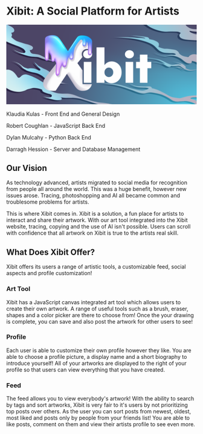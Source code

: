 <h1>Xibit: A Social Platform for Artists</h1>

![Xibit Banner](Xibit/static/images/xibit_banner.png)

Klaudia Kulas - Front End and General Design

Robert Coughlan - JavaScript Back End

Dylan Mulcahy - Python Back End

Darragh Hession - Server and Database Management

<h2>Our Vision</h2>

As technology advanced, artists migrated to social media for recognition from people all around the world. This was a huge benefit, however new issues arose. Tracing, photoshopping and AI all became common and troublesome problems for artists.

This is where Xibit comes in. Xibit is a solution, a fun place for artists to interact and share their artwork. With our art tool integrated into the Xibit website, tracing, copying and the use of AI isn't possible. Users can scroll with confidence that all artwork on Xibit is true to the artists real skill.

<h2>What Does Xibit Offer?</h2>

Xibit offers its users a range of artistic tools, a customizable feed, social aspects and profile customization!

<h3>Art Tool</h3>

Xibit has a JavaScript canvas integrated art tool which allows users to create their own artwork. A range of useful tools such as a brush, eraser, shapes and a color picker are there to choose from! Once the your drawing is complete, you can save and also post the artwork for other users to see!

<h3>Profile</h3>

Each user is able to customize their own profile however they like. You are able to choose a profile picture, a display name and a short biography to introduce yourself! All of your artworks are displayed to the right of your profile so that users can view everything that you have created.

<h3>Feed</h3>

The feed allows you to view everybody's artwork! With the ability to search by tags and sort artworks, Xibit is very fair to it's users by not prioritizing top posts over others. As the user you can sort posts from newest, oldest, most liked and posts only by people from your friends list! You are able to like posts, comment on them and view their artists profile to see even more.
